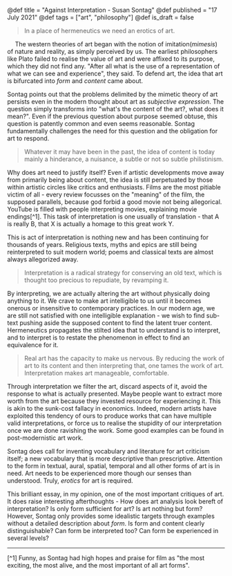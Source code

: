 @def title = "Against Interpretation - Susan Sontag"
@def published = "17 July 2021"
@def tags = ["art", "philosophy"]
@def is_draft = false


> In a place of hermeneutics we need an erotics of art.

&emsp;  The western theories of art  began with the notion of imitation(_mimesis_) of nature and reality, as simply perceived by us. The earliest philosophers like Plato failed to realise the value of art and were affixed to its purpose, which they did not find any. "After all what is the use of a representation of what we can see and experience", they said. To defend art, the idea that art is bifurcated into _form_ and _content_ came about.

Sontag points out that the problems delimited by the mimetic theory of art persists even in the modern thought about art as _subjective expression_. The question simply transforms into "what's the content of the art?, what does it mean?". Even if the previous question about purpose seemed obtuse, this question is patently common and even seems reasonable. Sontag fundamentally challenges the need for this question and the obligation for art to respond.

> Whatever it may have been in the past, the idea of content is today mainly a hinderance, a nuisance, a subtle or not so subtle philistinism.


Why does art need to justify itself? Even if artistic developments move away from primarily being about content, the idea is still perpetuated by those within artistic circles like critics and enthusiasts. Films are the most pitiable victim of all - every review focusses on the "meaning" of the film, the supposed parallels, because god forbid a good movie not being allegorical. YouTube is filled with people interpreting movies, explaining movie endings[^1]. This task of interpretation is one usually of translation - that A is really B, that X is actually a homage to this great work Y. 

This is act of interpretation is nothing new and has been continuing for thousands of years. Religious texts, myths and epics are still being reinterpreted to suit modern world; poems and classical texts are almost always allegorized away. 


> Interpretation is a radical strategy for conserving an old text, which is thought too precious to repudiate, by revamping it.


By interpreting, we are actually altering the art without physically doing anything to it. We crave to make art intelligible to us until it becomes onerous or insensitive to contemporary practices. In our modern age, we are still not satisfied with one intelligible explanation - we wish to find sub-text pushing aside the supposed content to find the latent truer content. Hermeneutics propagates the stilted idea that to understand is to interpret, and to interpret is to restate the phenomenon in effect to find an equivalence for it.


> Real art has the capacity to make us nervous. By reducing the work of art to its content and then interpreting that, one tames the work of art. Interpretation makes art manageable, comfortable.


Through interpretation we filter the art, discard aspects of it, avoid the response to what is actually presented. Maybe people want to extract more worth from the art because they invested resource for experiencing it. This is akin to the sunk-cost fallacy in economics. Indeed, modern artists have exploited this tendency of ours to produce works that can have multiple valid interpretations, or force us to realise the stupidity of our interpretation once we are done ravishing the work. Some good examples can be found in post-modernistic art work.

Sontag does call for inventing vocabulary and literature for art criticism itself; a new vocabulary that is more descriptive than prescriptive. Attention to the form in textual, aural, spatial, temporal and all other forms of art is in need. Art needs to be experienced more though our senses than understood. Truly, _erotics_ for art is required.

This brilliant essay, in my opinion, one of the most important critiques of art. It does raise interesting afterthoughts - How does art analysis look bereft of interpretation? Is only form sufficient for art? Is art nothing but form? However, Sontag only provides some idealistic targets through examples without a detailed description about _form_. Is form and content clearly distinguishable? Can form be interpreted too? Can form be experienced in several levels? 



----

[^1] Funny, as Sontag had high hopes and praise for film as "the most exciting, the most alive, and the most important of all art forms".